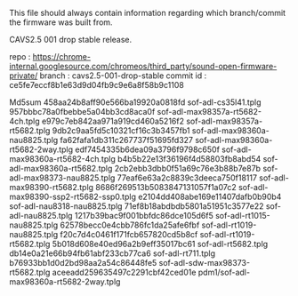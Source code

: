 This file should always contain information regarding which branch/commit
the firmware was built from.

CAVS2.5 001 drop stable release.

repo      : https://chrome-internal.googlesource.com/chromeos/third_party/sound-open-firmware-private/
branch    : cavs2.5-001-drop-stable
commit id : ce5fe7eccf8b1e63d9d04fb9c9e6a8f58b9c1108

Md5sum
458aa24b8aff90e566ba19920a0818fd  sof-adl-cs35l41.tplg
957bbbc78a0fbebbe5a04bb3cd8aca0f  sof-adl-max98357a-rt5682-4ch.tplg
e979c7eb842aa971a919cd460a5216f2  sof-adl-max98357a-rt5682.tplg
9db2c9aa5fd5c10321cf16c3b3457fb1  sof-adl-max98360a-nau8825.tplg
fa62fafa1db311c267737f51695fd327  sof-adl-max98360a-rt5682-2way.tplg
edf7454335b6dea09a3796f9798c650f  sof-adl-max98360a-rt5682-4ch.tplg
b4b5b22e13f36196f4d58803fb8abd54  sof-adl-max98360a-rt5682.tplg
2cb2ebb3dbb0f51a69c76e3b88b7e87b  sof-adl-max98373-nau8825.tplg
77eaf6e63a2c8839c3deeca750f18117  sof-adl-max98390-rt5682.tplg
8686f269513b5083847131057f1a07c2  sof-adl-max98390-ssp2-rt5682-ssp0.tplg
e2104dd408abe169e11407dafb0b90b4  sof-adl-nau8318-nau8825.tplg
71ef8b18abdbdb5801a51951c3577e22  sof-adl-nau8825.tplg
1217b39bac9f001bbfdc86dce105d6f5  sof-adl-rt1015-nau8825.tplg
62578becc0e4cbb786fc1da25afe6fbf  sof-adl-rt1019-nau8825.tplg
f20c7d4c0461f171fcb657820cd5b8cf  sof-adl-rt1019-rt5682.tplg
5b018d608e40ed96a2b9eff35017bc61  sof-adl-rt5682.tplg
db14e0a21e66b94fb61abf233cb77ca6  sof-adl-rt711.tplg
b76933bb1d0d2bd98aa2a54c86448fe5  sof-adl-sdw-max98373-rt5682.tplg
aceeadd259635497c2291cbf42ced01e  pdm1/sof-adl-max98360a-rt5682-2way.tplg
